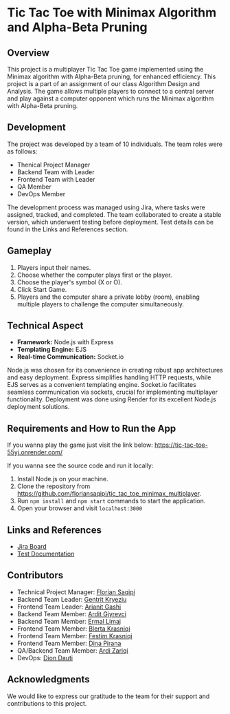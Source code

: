 # Tic Tac Toe with Minimax Algorithm and Alpha-Beta Pruning

## Overview

This project is a multiplayer Tic Tac Toe game implemented using the Minimax algorithm with Alpha-Beta pruning, for enhanced efficiency. This project is a part of an assignment of our class Algorithm Design and Analysis. The game allows multiple players to connect to a central server and play against a computer opponent which runs the Minimax algorithm with Alpha-Beta pruning.

## Development

The project was developed by a team of 10 individuals. The team roles were as follows:

- Thenical Project Manager
- Backend Team with Leader
- Frontend Team with Leader
- QA Member
- DevOps Member

The development process was managed using Jira, where tasks were assigned, tracked, and completed. The team collaborated to create a stable version, which underwent testing before deployment. Test details can be found in the Links and References section.

## Gameplay

1. Players input their names.
2. Choose whether the computer plays first or the player.
3. Choose the player's symbol (X or O).
4. Click Start Game.
5. Players and the computer share a private lobby (room), enabling multiple players to challenge the computer simultaneously.

## Technical Aspect

- **Framework:** Node.js with Express
- **Templating Engine:** EJS
- **Real-time Communication:** Socket.io

Node.js was chosen for its convenience in creating robust app architectures and easy deployment. Express simplifies handling HTTP requests, while EJS serves as a convenient templating engine. Socket.io facilitates seamless communication via sockets, crucial for implementing multiplayer functionality. Deployment was done using Render for its excellent Node.js deployment solutions.

## Requirements and How to Run the App

If you wanna play the game just visit the link below:
https://tic-tac-toe-55yj.onrender.com/ 

If you wanna see the source code and run it locally:
1. Install Node.js on your machine.
2. Clone the repository from https://github.com/floriansaqipi/tic_tac_toe_minimax_multiplayer.
3. Run `npm install` and `npm start` commands to start the application.
4. Open your browser and visit `localhost:3000`

## Links and References

- [Jira Board](https://floriansaqipi.atlassian.net/jira/software/projects/TTTMA/boards/3)
- [Test Documentation](https://drive.google.com/drive/u/0/folders/1Onxvo1Z0eLhxpSY9lBMoFrUX6GTLijTl)

## Contributors

- Technical Project Manager: [Florian Saqipi](https://github.com/floriansaqipi/)
- Backend Team Leader: [Gentrit Kryeziu](https://github.com/Gentrit851)
- Frontend Team Leader: [Arianit Gashi](https://github.com/ArianitSGashi)
- Backend Team Member: [Ardit Gjyrevci](https://github.com/ArditGjyrevci)
- Backend Team Member: [Ermal Limaj](https://github.com/ermallimaj)
- Frontend Team Member: [Blerta Krasniqi](https://github.com/BlerttaKrasniqi)
- Frontend Team Member: [Festim Krasniqi](https://github.com/FestimKrasniqi)
- Frontend Team Member: [Dina Pirana](https://github.com/dinapirana)
- QA/Backend Team Member: [Ardi Zariqi](https://github.com/ArdiZariqi)
- DevOps: [Dion Dauti](https://github.com/Dion-Dauti)

## Acknowledgments

We would like to express our gratitude to the team for their support and contributions to this project.
